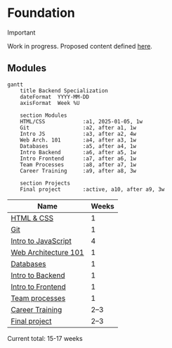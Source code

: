 # Foundation

> [!IMPORTANT]
> Work in progress. Proposed content defined [here](https://docs.google.com/document/d/151MLm-8WA6jSk0-9JhBTuG1xZ9Fo9HRLplJx6Bhps6A/edit?tab=t.0).

## Modules
<!-- Read more here: https://mermaid.js.org/syntax/gantt.html -->
```mermaid
gantt
    title Backend Specialization
    dateFormat  YYYY-MM-DD
    axisFormat  Week %U

    section Modules
    HTML/CSS            :a1, 2025-01-05, 1w
    Git                 :a2, after a1, 1w
    Intro JS            :a3, after a2, 4w
    Web Arch. 101       :a4, after a3, 1w
    Databases           :a5, after a4, 1w
    Intro Backend       :a6, after a5, 1w
    Intro Frontend      :a7, after a6, 1w
    Team Processes      :a8, after a7, 1w
    Career Training     :a9, after a8, 3w

    section Projects
    Final project       :active, a10, after a9, 3w
```

| Name                                            | Weeks |
| ----------------------------------------------- | ----- |
| [HTML & CSS](./html-and-css/)                   | 1     |
| [Git](./git)                                    | 1     |
| [Intro to JavaScript](./intro-to-javascript/)   | 4     |
| [Web Architecture 101](./web-architecture-101/) | 1     |
| [Databases](./databases/)                       | 1     |
| [Intro to Backend](./intro-to-backend/)         | 1     |
| [Intro to Frontend](./intro-to-frontend/)       | 1     |
| [Team processes](./team-processes-intro)        | 1     |
| [Career Training](./career-training/)           | 2–3   |
| [Final project](./final-project/)               | 2–3   |

Current total: 15-17 weeks
